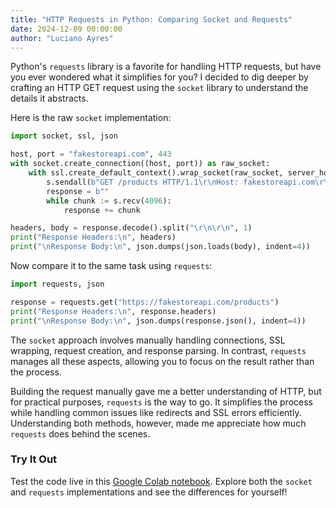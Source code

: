 ```yaml
---
title: "HTTP Requests in Python: Comparing Socket and Requests"
date: 2024-12-09 00:00:00
author: "Luciano Ayres"
---
```


Python's `requests` library is a favorite for handling HTTP requests, but have you ever wondered what it simplifies for you? I decided to dig deeper by crafting an HTTP GET request using the `socket` library to understand the details it abstracts.

Here is the raw `socket` implementation:

```python
import socket, ssl, json

host, port = "fakestoreapi.com", 443
with socket.create_connection((host, port)) as raw_socket:
    with ssl.create_default_context().wrap_socket(raw_socket, server_hostname=host) as s:
        s.sendall(b"GET /products HTTP/1.1\r\nHost: fakestoreapi.com\r\nConnection: close\r\n\r\n")
        response = b""
        while chunk := s.recv(4096):
            response += chunk

headers, body = response.decode().split("\r\n\r\n", 1)
print("Response Headers:\n", headers)
print("\nResponse Body:\n", json.dumps(json.loads(body), indent=4))
```

Now compare it to the same task using `requests`:

```python
import requests, json

response = requests.get("https://fakestoreapi.com/products")
print("Response Headers:\n", response.headers)
print("\nResponse Body:\n", json.dumps(response.json(), indent=4))
```

The `socket` approach involves manually handling connections, SSL wrapping, request creation, and response parsing. In contrast, `requests` manages all these aspects, allowing you to focus on the result rather than the process.

Building the request manually gave me a better understanding of HTTP, but for practical purposes, `requests` is the way to go. It simplifies the process while handling common issues like redirects and SSL errors efficiently. Understanding both methods, however, made me appreciate how much `requests` does behind the scenes.

### Try It Out

Test the code live in this [Google Colab notebook](https://colab.research.google.com/drive/1kWndt3AgXBPEdYyBdEv5YNcEHcRcYCsS?usp=sharing
). Explore both the `socket` and `requests` implementations and see the differences for yourself!
